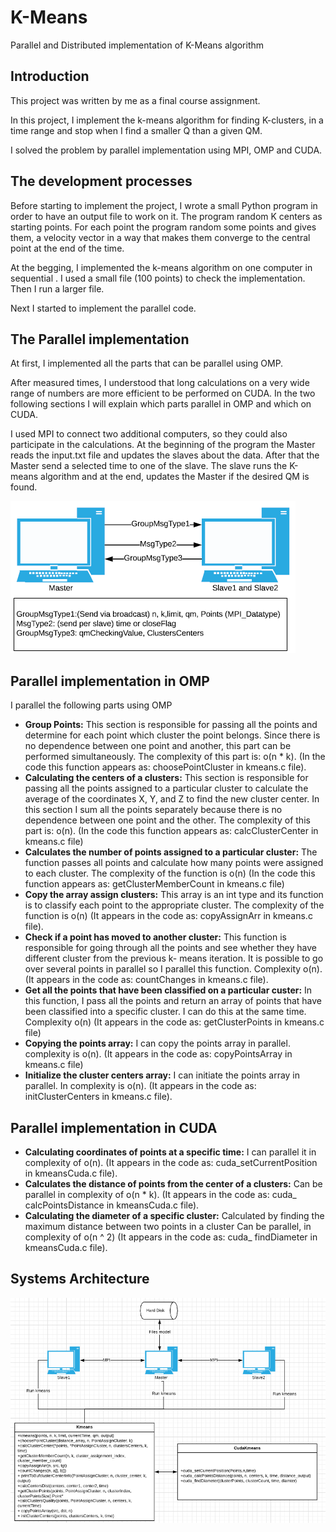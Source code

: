 # K-Means
Parallel and Distributed implementation of K-Means algorithm

## Introduction
This project was written by me as a final course assignment.

In this project, I implement the k-means algorithm for finding K-clusters, in a time range and
stop when I find a smaller Q than a given QM.

I solved the problem by parallel implementation using MPI, OMP and CUDA.

## The development processes
Before starting to implement the project, I wrote a small Python program in order to have an
output file to work on it. 
The program random K centers as starting points. For each point the
program random some points and gives them, a velocity vector in a way that makes them
converge to the central point at the end of the time.

At the begging, I implemented the k-means algorithm on one computer in sequential . I used a
small file (100 points) to check the implementation. Then I run a larger file.

Next I started to implement the parallel code.

## The Parallel implementation
At first, I implemented all the parts that can be parallel using OMP.

After measured times, I understood that long calculations on a very wide range of numbers
are more efficient to be performed on CUDA.
In the two following sections I will explain which parts parallel in OMP and which on
CUDA.

I used MPI to connect two additional computers, so they could also participate in the
calculations. At the beginning of the program the Master reads the input.txt file and updates
the slaves about the data. After that the Master send a selected time to one of the slave. The
slave runs the K-means algorithm and at the end, updates the Master if the desired QM is
found.

![Figure 2](https://github.com/YanivBir/K-Means/blob/master/figures/figure1.png)

## Parallel implementation in OMP
I parallel the following parts using OMP
* **Group Points:** This section is responsible for passing all the points and determine for
each point which cluster the point belongs. Since there is no dependence between one
point and another, this part can be performed simultaneously. The complexity of this part
is: o(n * k). (In the code this function appears as: choosePointCluster in kmeans.c file).
* **Calculating the centers of a clusters:** This section is responsible for passing all the
points assigned to a particular cluster to calculate the average of the coordinates X, Y,
and Z to find the new cluster center. In this section I sum all the points separately
because there is no dependence between one point and the other. The complexity of this
part is: o(n). (In the code this function appears as: calcClusterCenter in kmeans.c file)
* **Calculates the number of points assigned to a particular cluster:** The function passes
all points and calculate how many points were assigned to each cluster. The complexity
of the function is o(n) (In the code this function appears as: getClusterMemberCount in
kmeans.c file)
* **Copy the array assign clusters:** This array is an int type and its function is to classify
each point to the appropriate cluster. The complexity of the function is o(n) (It appears in
the code as: copyAssignArr in kmeans.c file).
* **Check if a point has moved to another cluster:** This function is responsible for going
through all the points and see whether they have different cluster from the previous k-
means iteration. It is possible to go over several points in parallel so I parallel this
function. Complexity o(n). (It appears in the code as: countChanges in kmeans.c file).
* **Get all the points that have been classified on a particular custer:** In this function, I
pass all the points and return an array of points that have been classified into a specific
cluster. I can do this at the same time. Complexity o(n) (It appears in the code as:
getClusterPoints in kmeans.c file)
* **Copying the points array:** I can copy the points array in parallel. complexity is o(n). (It
appears in the code as: copyPointsArray in kmeans.c file)
* **Initialize the cluster centers array:** I can initiate the points array in parallel. In
complexity is o(n). (It appears in the code as: initClusterCenters in kmeans.c file).

## Parallel implementation in CUDA
* **Calculating coordinates of points at a specific time:** I can parallel it in complexity
of o(n). (It appears in the code as: cuda_setCurrentPosition in kmeansCuda.c file).
* **Calculates the distance of points from the center of a clusters:** Can be parallel in
complexity of o(n * k). (It appears in the code as: cuda_ calcPointsDistance in
kmeansCuda.c file).
* **Calculating the diameter of a specific cluster:** Calculated by finding the maximum
distance between two points in a cluster Can be parallel, in complexity of o(n ^ 2) (It
appears in the code as: cuda_ findDiameter in kmeansCuda.c file).

## Systems Architecture
![Systems Architecture](https://github.com/YanivBir/K-Means/blob/master/figures/SystemsArchitecture.png)
